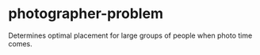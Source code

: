 # photographer-problem
Determines optimal placement for large groups of people when photo time comes.
